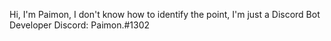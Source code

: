 Hi, I'm Paimon, I don't know how to identify the point, I'm just a Discord Bot Developer
Discord: Paimon.#1302
